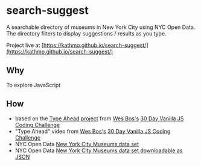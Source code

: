 # search-suggest

A searchable directory of museums in New York City using NYC Open Data. The directory filters to display suggestions / results as you type.

Project live at [https://kathmo.github.io/search-suggest/](https://kathmo.github.io/search-suggest/)


## Why

To explore JavaScript


## How
* based on the [Type Ahead project](https://github.com/wesbos/JavaScript30/tree/master/06%20-%20Type%20Ahead) from [Wes Bos's](https://github.com/wesbos) [30 Day Vanilla JS Coding Challenge](https://javascript30.com/)
* "Type Ahead" video from [Wes Bos's](https://github.com/wesbos) [30 Day Vanilla JS Coding Challenge](https://javascript30.com/)
* NYC Open Data [New York City Museums data set](https://data.cityofnewyork.us/Recreation/New-York-City-Museums/ekax-ky3z)
* NYC Open Data [New York City Museums data set downloadable as JSON](https://data.cityofnewyork.us/api/views/fn6f-htvy/rows.json?accessType=DOWNLOAD)
